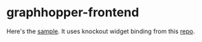 graphhopper-frontend
====================

Here's the [sample](http://kasheftin.github.io/graphhopper-frontend/index.html).
It uses knockout widget binding from this [repo](https://github.com/Kasheftin/ko-widget).